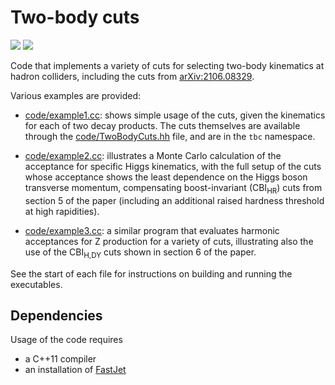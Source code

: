 # Two-body cuts

![](https://img.shields.io/badge/C%2B%2B-11-green)
[![](https://img.shields.io/badge/arXiv-2106.08329-blue)](https://arxiv.org/abs/2106.08329)


Code that implements a variety of cuts for selecting two-body kinematics
at hadron colliders, including the cuts from
[arXiv:2106.08329](https://arxiv.org/abs/2106.08329).

Various examples are provided:

- [code/example1.cc](code/example1.cc): shows simple usage of the cuts,
  given the kinematics for each of two decay products. The cuts
  themselves are available through the
  [code/TwoBodyCuts.hh](code/TwoBodyCuts.hh) file, and are in the `tbc`
  namespace.

- [code/example2.cc](code/example2.cc): illustrates a Monte Carlo
  calculation of the acceptance for specific Higgs kinematics, with the
  full setup of the cuts whose acceptance shows the least dependence on
  the Higgs boson transverse momentum, compensating boost-invariant
  (CBI<sub>HR</sub>) cuts from section 5 of the paper (including an additional
  raised hardness threshold at high rapidities).

- [code/example3.cc](code/example3.cc): a similar program that evaluates
  harmonic acceptances for Z production for a variety of cuts, 
  illustrating also the use of the CBI<sub>H,DY</sub> cuts shown in section 6 of the paper.

See the start of each file for instructions on building and running the
executables.



## Dependencies

Usage of the code requires

- a C++11 compiler
- an installation of [FastJet](http://fastjet.fr)
